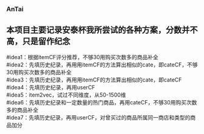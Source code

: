 ### AnTai
## 本项目主要记录安泰杯我所尝试的各种方案，分数并不高，只是留作纪念  
#idea1：根据itemCF评分推荐，不够30用购买次数多的商品补全  
#idea2：先填历史纪录，再用用itemCF的方法算出相似的cate，即cateCF，不够30用购买次数多的商品补全  
#idea3：先填历史纪录，再用用itemCF的方法算出相似的cate，即cateCF  
#idea4：先填历史纪录，再用userCF  
#idea5：item2vec，试过不同维度，从50-1500维  
#idea6：先填历史纪录和一定数量的热门商品，再用cateCF，不够30用购买次数多的商品补全  
#idea7：先填历史纪录，再用userCF，对曾买过的商品所属同一商店和类型的商品加分  